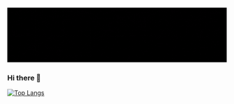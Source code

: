 ![](https://github.com/Akasxh/Akasxh/blob/main/Profile.gif)

### Hi there 👋

[![Top Langs](https://github-readme-stats.vercel.app/api/top-langs/?username=Akasxh)](https://github.com/anuraghazra/github-readme-stats)


<!--
**Akasxh/Akasxh** is a ✨ _special_ ✨ repository because its `README.md` (this file) appears on your GitHub profile.

Here are some ideas to get you started:

- 🔭 I’m currently working on ...
- 🌱 I’m currently learning ...
- 👯 I’m looking to collaborate on ...
- 🤔 I’m looking for help with ...
- 💬 Ask me about ...
- 📫 How to reach me: ...
- 😄 Pronouns: ...
- ⚡ Fun fact: ...
-->

